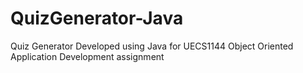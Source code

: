 # QuizGenerator-Java
Quiz Generator Developed using Java for UECS1144 Object Oriented Application Development assignment
